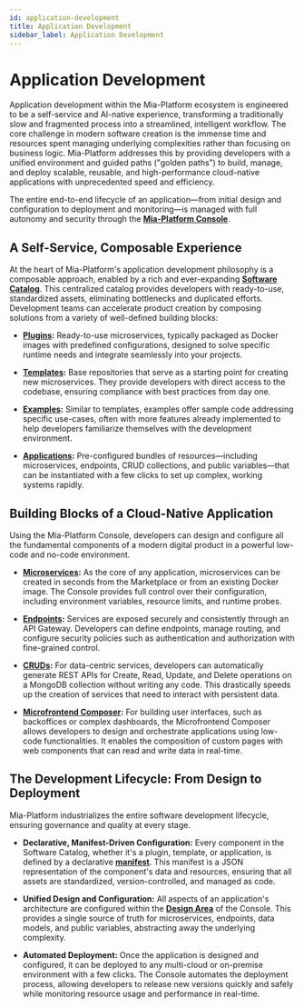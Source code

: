 ```yaml
---
id: application-development
title: Application Development
sidebar_label: Application Development
---
```


# Application Development

Application development within the Mia-Platform ecosystem is engineered to be a self-service and AI-native experience, transforming a traditionally slow and fragmented process into a streamlined, intelligent workflow. The core challenge in modern software creation is the immense time and resources spent managing underlying complexities rather than focusing on business logic. Mia-Platform addresses this by providing developers with a unified environment and guided paths ("golden paths") to build, manage, and deploy scalable, reusable, and high-performance cloud-native applications with unprecedented speed and efficiency.

The entire end-to-end lifecycle of an application—from initial design and configuration to deployment and monitoring—is managed with full autonomy and security through the [**Mia-Platform Console**](/development_suite/overview-dev-suite).

## A Self-Service, Composable Experience

At the heart of Mia-Platform's application development philosophy is a composable approach, enabled by a rich and ever-expanding [**Software Catalog**](/software-catalog/overview). This centralized catalog provides developers with ready-to-use, standardized assets, eliminating bottlenecks and duplicated efforts. Development teams can accelerate product creation by composing solutions from a variety of well-defined building blocks:

* [**Plugins**](/marketplace/plugins/mia-platform-plugins)**:** Ready-to-use microservices, typically packaged as Docker images with predefined configurations, designed to solve specific runtime needs and integrate seamlessly into your projects.

* [**Templates**](/marketplace/templates/mia_templates)**:** Base repositories that serve as a starting point for creating new microservices. They provide developers with direct access to the codebase, ensuring compliance with best practices from day one.

* [**Examples**](/marketplace/examples/mia_examples)**:** Similar to templates, examples offer sample code addressing specific use-cases, often with more features already implemented to help developers familiarize themselves with the development environment.

* [**Applications**](/marketplace/applications/mia_applications)**:** Pre-configured bundles of resources—including microservices, endpoints, CRUD collections, and public variables—that can be instantiated with a few clicks to set up complex, working systems rapidly.

## Building Blocks of a Cloud-Native Application

Using the Mia-Platform Console, developers can design and configure all the fundamental components of a modern digital product in a powerful low-code and no-code environment.

* [**Microservices**](/development_suite/api-console/api-design/services)**:** As the core of any application, microservices can be created in seconds from the Marketplace or from an existing Docker image. The Console provides full control over their configuration, including environment variables, resource limits, and runtime probes.

* [**Endpoints**](/development_suite/api-console/api-design/endpoints)**:** Services are exposed securely and consistently through an API Gateway. Developers can define endpoints, manage routing, and configure security policies such as authentication and authorization with fine-grained control.

* [**CRUDs**](/development_suite/api-console/api-design/crud_advanced)**:** For data-centric services, developers can automatically generate REST APIs for Create, Read, Update, and Delete operations on a MongoDB collection without writing any code. This drastically speeds up the creation of services that need to interact with persistent data.

* [**Microfrontend Composer**](/microfrontend-composer/what-is)**:** For building user interfaces, such as backoffices or complex dashboards, the Microfrontend Composer allows developers to design and orchestrate applications using low-code functionalities. It enables the composition of custom pages with web components that can read and write data in real-time.

## The Development Lifecycle: From Design to Deployment

Mia-Platform industrializes the entire software development lifecycle, ensuring governance and quality at every stage.

* **Declarative, Manifest-Driven Configuration:** Every component in the Software Catalog, whether it's a plugin, template, or application, is defined by a declarative [**manifest**](/software-catalog/items-manifest/overview). This manifest is a JSON representation of the component's data and resources, ensuring that all assets are standardized, version-controlled, and managed as code.

* **Unified Design and Configuration:** All aspects of an application's architecture are configured within the [**Design Area**](/development_suite/api-console/api-design/overview) of the Console. This provides a single source of truth for microservices, endpoints, data models, and public variables, abstracting away the underlying complexity.

* **Automated Deployment:** Once the application is designed and configured, it can be deployed to any multi-cloud or on-premise environment with a few clicks. The Console automates the deployment process, allowing developers to release new versions quickly and safely while monitoring resource usage and performance in real-time.
